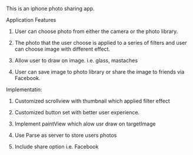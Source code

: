 This is an iphone photo sharing app.

Application Features

1. User can choose photo from either the camera or the photo library.

2. The photo that the user choose is applied to a series of filters and user can choose image with different effect.

3. Allow user to draw on image. i.e. glass, mastaches

4. User can save image to photo library or share the image to friends via Facebook.

Implementatin:

1. Customized scrollview with thumbnail which applied filter effect

2. Customized button set with better user experience.

3. Implement paintView which alow usr draw on targetImage 

4. Use Parse as server to store users photos

5. Include share option i.e. Facebook
